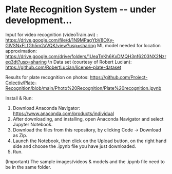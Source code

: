 # Plate Recognition System -- under development...

Input for video recognition (videoTrain.avi) : https://drive.google.com/file/d/1N9MPagYbV8OXy-GlVSNxFLfGh5m2aVQK/view?usp=sharing
ML model needed for location approximation: https://drive.google.com/drive/folders/1UeaTnKh6KxDMQH3nf6203NX2Nzreq3dt?usp=sharing \n
Data set (courtesy of Robert Lucian): https://github.com/RobertLucian/license-plate-dataset

Results for plate recognition on photos: https://github.com/Proiect-Colectiv/Plate-Recognition/blob/main/Photo%20Recognition/Plate%20recognition.ipynb 

Install & Run:
  1. Download Anaconda Navigator: https://www.anaconda.com/products/individual
  2. After downloading, and installing, open Anaconda Navigator and select Jupyter Notebook.
  3. Download the files from this repository, by clicking Code -> Download as Zip.
  4. Launch the Notebook, then click on the Upload button, on the right hand side and choose the .ipynb file you have just downloaded.
  5. Run.
  
(Important) The sample images/videos & models and the .ipynb file need to be in the same folder.
